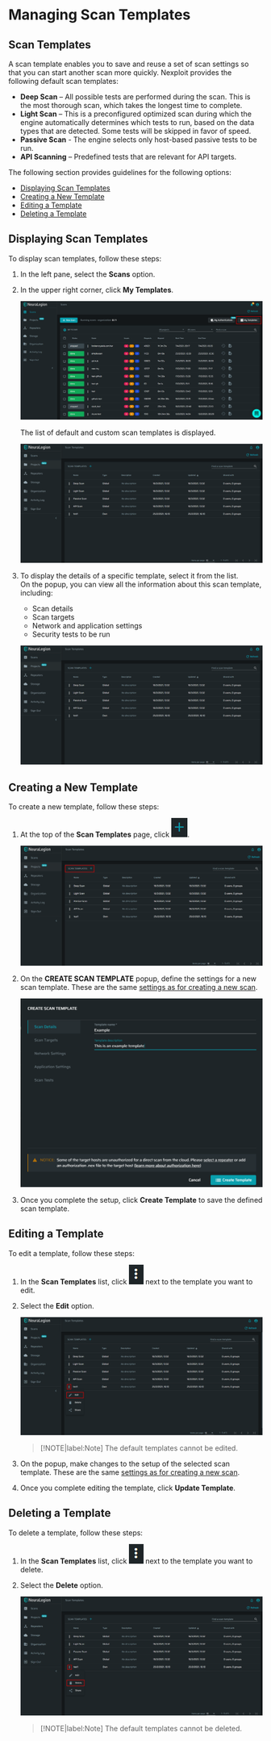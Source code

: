 # Managing Scan Templates
## Scan Templates
A scan template enables you to save and reuse a set of scan settings so that you can start another scan more quickly. Nexploit provides the following default scan templates:

* **Deep Scan** – All possible tests are performed during the scan. This is the most thorough scan, which takes the longest time to complete.
* **Light Scan** – This is a preconfigured optimized scan during which the engine automatically determines which tests to run, based on the data types that are detected. Some tests will be skipped in favor of speed.
* **Passive Scan** - The engine selects only host-based passive tests to be run.
* **API Scanning** – Predefined tests that are relevant for API targets.


The following section provides guidelines for the following options:
* [Displaying Scan Templates](#Displaying-Scan-Templates)
* [Creating a New Template](#Creating-a-New-Template)
* [Editing a Template](#Editing-a-Template)
* [Deleting a Template](#Deleting-a-Template) 

## Displaying Scan Templates
To display scan templates, follow these steps:
1. In the left pane, select the **Scans** option. 
2. In the upper right corner, click **My Templates**.

    ![My-Templates](media/my-templates.png ':size=45%')

    The list of default and custom scan templates is displayed.

    ![Scan-Templates](media/templates-list.png ':size=45%')

3. To display the details of a specific template, select it from the list.<br> 
   On the popup, you can view all the information about this scan template, including:
   * Scan details
   * Scan targets
   * Network and application settings
   * Security tests to be run 

   ![Scan-Templates](media/templates-list.png ':size=45%')

## Creating a New Template
To create a new template, follow these steps:
1. At the top of the **Scan Templates** page,  click ![Plus-Button](media\plus-dark.png ':size=2%').

    ![New-Template](media\add-scan-template.png ':size=45%')

2. On the **CREATE SCAN TEMPLATE** popup, define the settings for a new scan template. These are the same [settings as for creating a new scan](guide/np-web-ui/scanning/creating-new-scan.md). 

    ![New-Template](media\new-template-popup.png ':size=45%')

3. Once you complete the setup, click **Create Template** to save the defined scan template.

## Editing a Template
To edit a template, follow these steps:
1. In the **Scan Templates** list, click ![Dots](media/dots-button.png ':size=2%') next to the template you want to edit.
2. Select the **Edit** option.

    ![Edit-Template](media/edit-template.png ':size=45%')

    > [!NOTE|label:Note]
The default templates cannot be edited.

3. On the popup, make changes to the setup of the selected scan template. These are the same [settings as for creating a new scan](guide/np-web-ui/scanning/creating-new-scan.md).
4. Once you complete editing the template, click **Update Template**.

## Deleting a Template
To delete a template, follow these steps:
1. In the **Scan Templates** list, click ![Dots](media/dots-button.png ':size=2%') next to the template you want to delete.
2. Select the **Delete** option.

    ![Delete-Template](media/delete-template.png ':size=45%')

    > [!NOTE|label:Note]
The default templates cannot be deleted.
